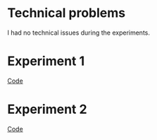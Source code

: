 # Technical problems
I had no technical issues during the experiments.

# Experiment 1
[Code](https://github.com/erlendtorsvik/dat250_1/tree/master/assignment6/serving-web-content)

# Experiment 2
[Code]()
